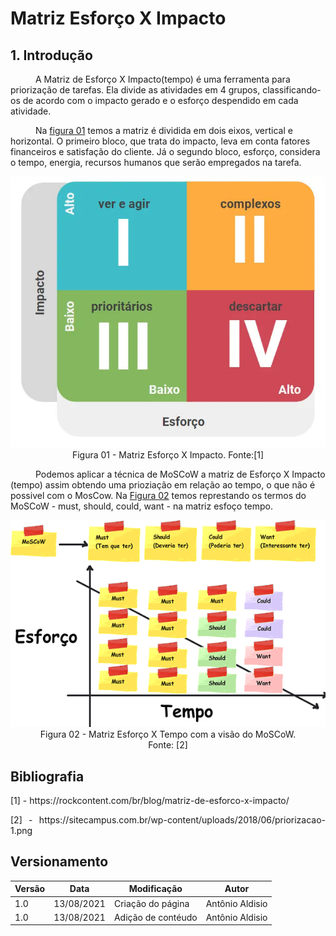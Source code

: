 # Matriz  Esforço X Impacto
##  1. Introdução
<p style="text-indent: 40px; align="justify"> 
A Matriz de Esforço X Impacto(tempo) é uma ferramenta para priorização de tarefas. Ela divide as atividades em 4 grupos, classificando-os de acordo com o impacto gerado e o esforço despendido em cada atividade.
</p>

<p style="text-indent: 40px; align="justify"> 
Na <a href="#Figura1">figura 01</a> temos a matriz é dividida em dois eixos, vertical e horizontal. O primeiro bloco, que trata do impacto, leva em conta fatores financeiros e satisfação do cliente. Já o segundo bloco, esforço, considera o tempo, energia, recursos humanos que serão empregados na tarefa.
</p>

<center>

<a id="Figura1"></a>


<img width="600px" src="../../../assets/imgs/matrixdeEsforco.jpeg" alt="matrixdeEsforco">
<figcaption>Figura 01 - Matriz  Esforço X Impacto. Fonte:[1] </figcaption>
</center>

<p style="text-indent: 40px; align="justify"> 
Podemos aplicar a técnica de MoSCoW a matriz de Esforço X Impacto (tempo) assim obtendo uma prioziação em relação ao tempo, o que não é possivel com o MosCow. Na <a href="#Figura2">Figura 02</a> temos represtando os termos do MoSCoW - must, should, could, want - na matriz esfoço tempo.
</p>

<center>

<a id="Figura2"></a>


<img width="600px" src="../../../assets/imgs/esforcoXtempo.png" alt="esforcoXtempo">
<figcaption>Figura 02 - Matriz  Esforço X Tempo com a visão do MoSCoW. <br> Fonte: [2]</figcaption>
</center>


## Bibliografia <a id="Bibliografia"></a>
<p align = "justify"> [1] - https://rockcontent.com/br/blog/matriz-de-esforco-x-impacto/</p>
<p align = "justify"> [2] - https://sitecampus.com.br/wp-content/uploads/2018/06/priorizacao-1.png</p>


## Versionamento

<center>

| Versão | Data | Modificação | Autor |
|--|--|--|--|
| 1.0 | 13/08/2021 | Criação do página | Antônio Aldisio |
| 1.0 | 13/08/2021 | Adição de contéudo | Antônio Aldisio |


</center>